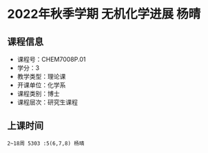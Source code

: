 # 2022年秋季学期 无机化学进展 杨晴






## 课程信息

- 课程号：CHEM7008P.01
- 学分：3
- 教学类型：理论课
- 开课单位：化学系
- 课程类别：博士
- 课程层次：研究生课程

## 上课时间

```
2~18周 5303 :5(6,7,8) 杨晴
```

